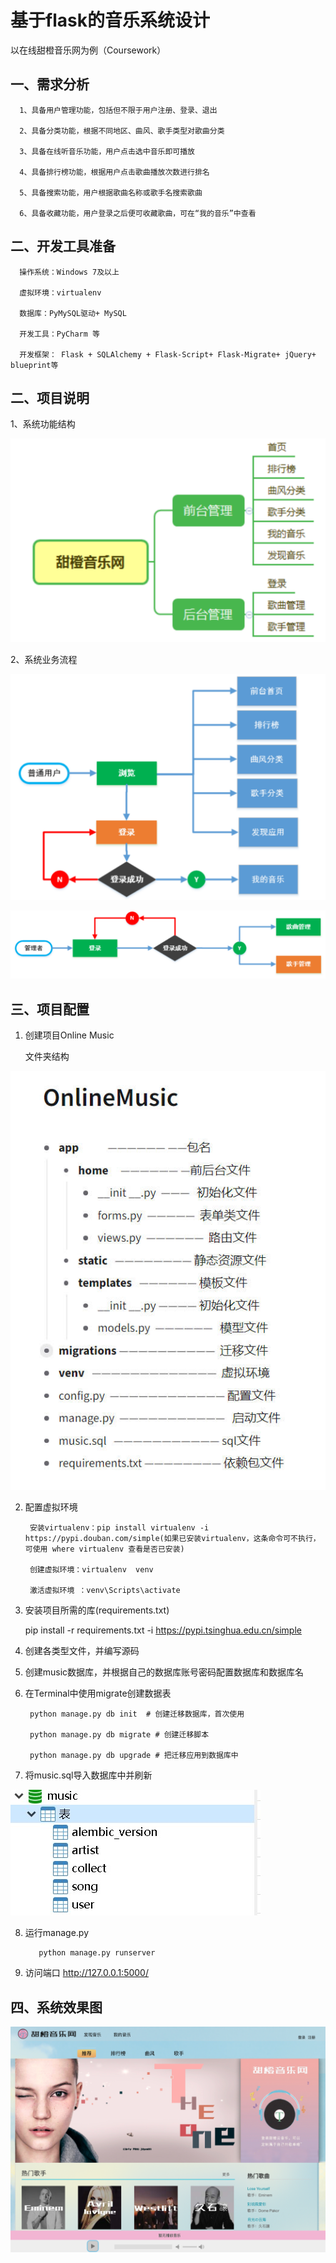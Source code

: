 <h1>基于flask的音乐系统设计</h1>

<p>以在线甜橙音乐网为例（Coursework）</p>

<h2>一、需求分析</h2>

	  1、具备用户管理功能，包括但不限于用户注册、登录、退出

	  2、具备分类功能，根据不同地区、曲风、歌手类型对歌曲分类

	  3、具备在线听音乐功能，用户点击选中音乐即可播放

	  4、具备排行榜功能，根据用户点击歌曲播放次数进行排名

	  5、具备搜索功能，用户根据歌曲名称或歌手名搜索歌曲

	  6、具备收藏功能，用户登录之后便可收藏歌曲，可在“我的音乐”中查看

<h2>二、开发工具准备</h2>

	  操作系统：Windows 7及以上

	  虚拟环境：virtualenv 

	  数据库：PyMySQL驱动+ MySQL 

	  开发工具：PyCharm 等 

	  开发框架： Flask + SQLAlchemy + Flask-Script+ Flask-Migrate+ jQuery+ blueprint等

<h2>二、项目说明</h2>
  1、系统功能结构

  ![avatar](pictures/a.png)

  2、系统业务流程

  ![avatar](pictures/b.png)

  ![avatar](pictures/c.png)

<h2>三、项目配置</h2>

  1. 创建项目Online Music

	  文件夹结构
  	
   ![avatar](pictures/g.jpg)

  2. 配置虚拟环境
	
		  安装virtualenv：pip install virtualenv -i https://pypi.douban.com/simple(如果已安装virtualenv，这条命令可不执行，可使用 where virtualenv 查看是否已安装)

		  创建虚拟环境：virtualenv  venv 

		  激活虚拟环境 ：venv\Scripts\activate

  3. 安装项目所需的库(requirements.txt)
	
		pip install -r requirements.txt -i https://pypi.tsinghua.edu.cn/simple

  4. 创建各类型文件，并编写源码

  5. 创建music数据库，并根据自己的数据库账号密码配置数据库和数据库名

  6. 在Terminal中使用migrate创建数据表
	  
		  python manage.py db init  # 创建迁移数据库，首次使用

		  python manage.py db migrate # 创建迁移脚本 

		  python manage.py db upgrade # 把迁移应用到数据库中
	  

  7. 将music.sql导入数据库中并刷新
	  
   ![avatar](pictures/f.jpg)

  8. 运行manage.py 
	
     		python manage.py runserver
  
  9. 访问端口
		http://127.0.0.1:5000/

<h2>四、系统效果图</h2>
	
![avatar](pictures/d.png)
